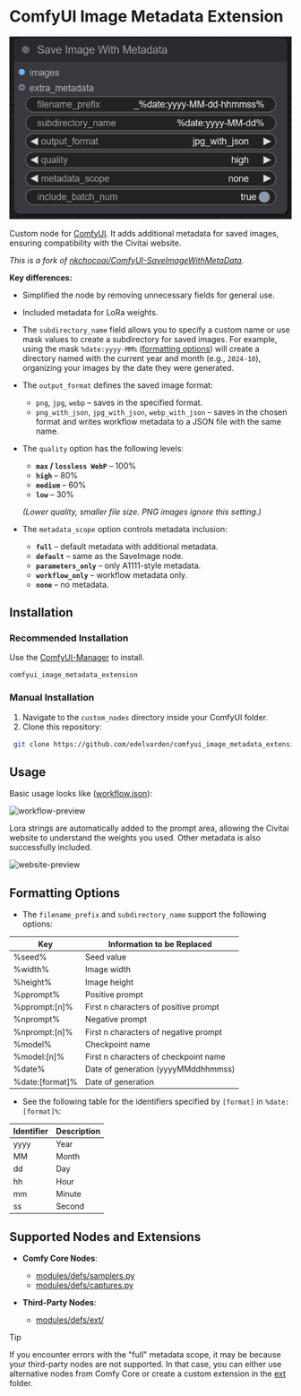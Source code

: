 # ComfyUI Image Metadata Extension

![node-preview](assets/preview.PNG)

Custom node for [ComfyUI](https://github.com/comfyanonymous/ComfyUI). It adds additional metadata for saved images, ensuring compatibility with the Civitai website.

*This is a fork of [nkchocoai/ComfyUI-SaveImageWithMetaData](https://github.com/nkchocoai/ComfyUI-SaveImageWithMetaData).*

**Key differences:**
- Simplified the node by removing unnecessary fields for general use.
- Included metadata for LoRa weights.
- The `subdirectory_name` field allows you to specify a custom name or use mask values to create a subdirectory for saved images. For example, using the mask `%date:yyyy-MM%` ([formatting options](#formatting-options)) will create a directory named with the current year and month (e.g., `2024-10`), organizing your images by the date they were generated.
- The `output_format` defines the saved image format:
  - `png`, `jpg`, `webp` – saves in the specified format.
  - `png_with_json`, `jpg_with_json`, `webp_with_json` – saves in the chosen format and writes workflow metadata to a JSON file with the same name.
- The `quality` option has the following levels:
  - **`max` / `lossless WebP`** – 100%
  - **`high`** – 80%
  - **`medium`** – 60%
  - **`low`** – 30%

  *(Lower quality, smaller file size. PNG images ignore this setting.)*
- The `metadata_scope` option controls metadata inclusion:
  - **`full`** – default metadata with additional metadata.
  - **`default`** – same as the SaveImage node.
  - **`parameters_only`** – only A1111-style metadata.
  - **`workflow_only`** – workflow metadata only.
  - **`none`** – no metadata.

## Installation

### Recommended Installation

Use the [ComfyUI-Manager](https://github.com/ltdrdata/ComfyUI-Manager) to install.

```
comfyui_image_metadata_extension
```

### Manual Installation

1. Navigate to the `custom_nodes` directory inside your ComfyUI folder.
2. Clone this repository:

  ```bash
   git clone https://github.com/edelvarden/comfyui_image_metadata_extension.git
  ```

## Usage

Basic usage looks like ([workflow.json](assets/workflow.json)):

![workflow-preview](assets/Capture1.PNG)

Lora strings are automatically added to the prompt area, allowing the Civitai website to understand the weights you used. Other metadata is also successfully included.

![website-preview](assets/Capture2.PNG)

## Formatting Options
- The `filename_prefix` and `subdirectory_name` support the following options:

| Key             | Information to be Replaced            |
| --------------- | ------------------------------------- |
| %seed%          | Seed value                            |
| %width%         | Image width                           |
| %height%        | Image height                          |
| %pprompt%       | Positive prompt                       |
| %pprompt:[n]%   | First n characters of positive prompt |
| %nprompt%       | Negative prompt                       |
| %nprompt:[n]%   | First n characters of negative prompt |
| %model%         | Checkpoint name                       |
| %model:[n]%     | First n characters of checkpoint name |
| %date%          | Date of generation (yyyyMMddhhmmss)  |
| %date:[format]% | Date of generation                    |

- See the following table for the identifiers specified by `[format]` in `%date:[format]%`:

| Identifier | Description                 |
| ---------- | --------------------------- |
| yyyy       | Year                        |
| MM         | Month                       |
| dd         | Day                         |
| hh         | Hour                        |
| mm         | Minute                      |
| ss         | Second                      |

## Supported Nodes and Extensions

- **Comfy Core Nodes**:
  - [modules/defs/samplers.py](modules/defs/samplers.py)
  - [modules/defs/captures.py](modules/defs/captures.py)

- **Third-Party Nodes**:
  - [modules/defs/ext/](modules/defs/ext/)

> [!TIP]  
> If you encounter errors with the "full" metadata scope, it may be because your third-party nodes are not supported. In that case, you can either use alternative nodes from Comfy Core or create a custom extension in the [ext](modules/defs/ext/) folder.
